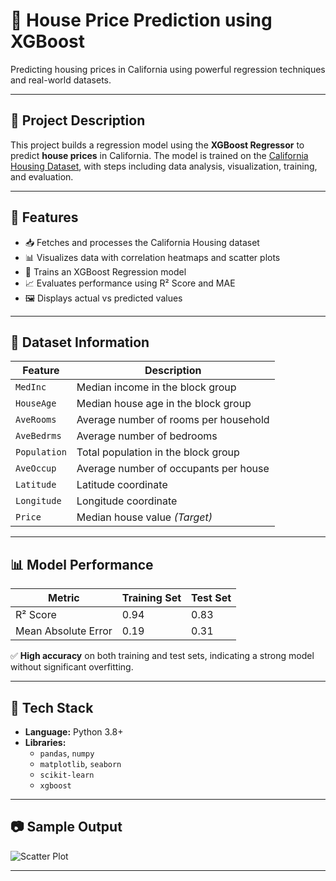 # 🏡 House Price Prediction using XGBoost


Predicting housing prices in California using powerful regression techniques and real-world datasets.

---

## 📌 Project Description

This project builds a regression model using the **XGBoost Regressor** to predict **house prices** in California. The model is trained on the [California Housing Dataset](https://scikit-learn.org/stable/datasets/real_world.html#california-housing-dataset), with steps including data analysis, visualization, training, and evaluation.

---

## 🚀 Features

- 📥 Fetches and processes the California Housing dataset
- 📊 Visualizes data with correlation heatmaps and scatter plots
- 🧠 Trains an XGBoost Regression model
- 📈 Evaluates performance using R² Score and MAE
- 🖼️ Displays actual vs predicted values

---

## 📂 Dataset Information

| Feature        | Description                            |
|----------------|----------------------------------------|
| `MedInc`       | Median income in the block group       |
| `HouseAge`     | Median house age in the block group    |
| `AveRooms`     | Average number of rooms per household  |
| `AveBedrms`    | Average number of bedrooms             |
| `Population`   | Total population in the block group    |
| `AveOccup`     | Average number of occupants per house  |
| `Latitude`     | Latitude coordinate                    |
| `Longitude`    | Longitude coordinate                   |
| `Price`        | Median house value *(Target)*          |

---

## 📊 Model Performance

| Metric                  | Training Set | Test Set  |
|-------------------------|--------------|-----------|
| R² Score                | 0.94         | 0.83      |
| Mean Absolute Error     | 0.19         | 0.31      |

✅ **High accuracy** on both training and test sets, indicating a strong model without significant overfitting.

---

## 🧪 Tech Stack

- **Language:** Python 3.8+
- **Libraries:** 
  - `pandas`, `numpy`
  - `matplotlib`, `seaborn`
  - `scikit-learn`
  - `xgboost`

---

## 📷 Sample Output

![Scatter Plot](https://github.com/user-attachments/assets/b642fdf9-69f9-48b1-aedd-4fc043b5717e)


---


